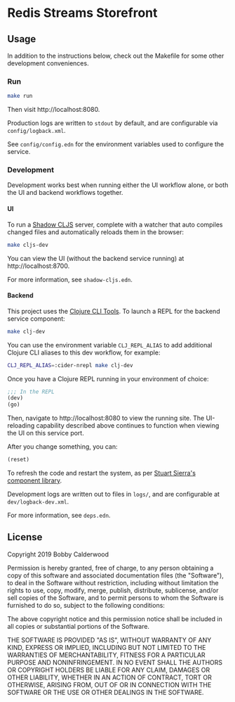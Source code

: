 # Redis Streams Storefront

## Usage

In addition to the instructions below, check out the Makefile for some
other development conveniences.

### Run

``` bash
make run
```

Then visit http://localhost:8080.

Production logs are written to `stdout` by default, and are
configurable via `config/logback.xml`.

See `config/config.edn` for the environment variables used to
configure the service.

### Development

Development works best when running either the UI workflow alone, or
both the UI and backend workflows together.

#### UI

To run a [Shadow CLJS](http://shadow-cljs.org/) server, complete with
a watcher that auto compiles changed files and automatically reloads
them in the browser:

``` bash
make cljs-dev
```

You can view the UI (without the backend service running) at
http://localhost:8700.

For more information, see `shadow-cljs.edn`.

#### Backend

This project uses the [Clojure CLI
Tools](https://clojure.org/guides/deps_and_cli). To launch a REPL for
the backend service component:

``` bash
make clj-dev
```

You can use the environment variable `CLJ_REPL_ALIAS` to add
additional Clojure CLI aliases to this dev workflow, for example:

``` bash
CLJ_REPL_ALIAS=:cider-nrepl make clj-dev
```

Once you have a Clojure REPL running in your environment of choice:

``` clojure
;;; In the REPL
(dev)
(go)
```

Then, navigate to http://localhost:8080 to view the running site. The
UI-reloading capability described above continues to function when
viewing the UI on this service port.

After you change something, you can:

``` clojure
(reset)
```

To refresh the code and restart the system, as per [Stuart Sierra's
component library](https://github.com/stuartsierra/component).

Development logs are written out to files in `logs/`, and are
configurable at `dev/logback-dev.xml`.

For more information, see `deps.edn`.

## License

Copyright 2019 Bobby Calderwood

Permission is hereby granted, free of charge, to any person obtaining
a copy of this software and associated documentation files (the
"Software"), to deal in the Software without restriction, including
without limitation the rights to use, copy, modify, merge, publish,
distribute, sublicense, and/or sell copies of the Software, and to
permit persons to whom the Software is furnished to do so, subject to
the following conditions:

The above copyright notice and this permission notice shall be
included in all copies or substantial portions of the Software.

THE SOFTWARE IS PROVIDED "AS IS", WITHOUT WARRANTY OF ANY KIND,
EXPRESS OR IMPLIED, INCLUDING BUT NOT LIMITED TO THE WARRANTIES OF
MERCHANTABILITY, FITNESS FOR A PARTICULAR PURPOSE AND
NONINFRINGEMENT. IN NO EVENT SHALL THE AUTHORS OR COPYRIGHT HOLDERS BE
LIABLE FOR ANY CLAIM, DAMAGES OR OTHER LIABILITY, WHETHER IN AN ACTION
OF CONTRACT, TORT OR OTHERWISE, ARISING FROM, OUT OF OR IN CONNECTION
WITH THE SOFTWARE OR THE USE OR OTHER DEALINGS IN THE SOFTWARE.
